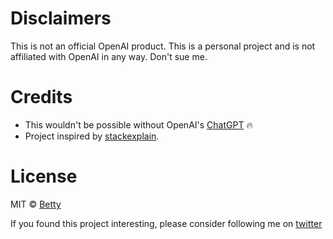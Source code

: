 # Disclaimers
This is not an official OpenAI product. This is a personal project and is not affiliated with OpenAI in any way. Don't sue me.

# Credits
+ This wouldn't be possible without OpenAI's [ChatGPT](https://chat.openai.com/chat) 🔥
+ Project inspired by [stackexplain](https://github.com/shobrook/stackexplain).

# License

MIT © [Betty](https://github.com/betty2310)

If you found this project interesting, please consider following me on [twitter](https://twitter.com/_betty2310)

